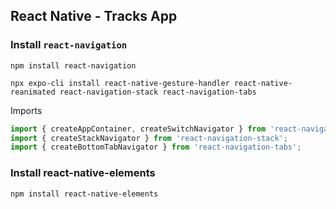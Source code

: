 ## React Native - Tracks App

### Install `react-navigation`

`npm install react-navigation`

`npx expo-cli install react-native-gesture-handler react-native-reanimated react-navigation-stack react-navigation-tabs`

Imports

```js
import { createAppContainer, createSwitchNavigator } from 'react-navigation';
import { createStackNavigator } from 'react-navigation-stack';
import { createBottomTabNavigator } from 'react-navigation-tabs';
```

### Install react-native-elements

`npm install react-native-elements`

